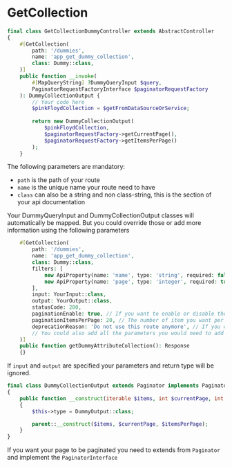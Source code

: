 # GetCollection

```php
final class GetCollectionDummyController extends AbstractController
{
    #[GetCollection(
        path: '/dummies',
        name: 'app_get_dummy_collection',
        class: Dummy::class,
    )]
    public function __invoke(
        #[MapQueryString] ?DummyQueryInput $query,
        PaginatorRequestFactoryInterface $paginatorRequestFactory
    ): DummyCollectionOutput {
        // Your code here
        $pinkFloydCollection = $getFromDataSourceOrService;
        
        return new DummyCollectionOutput(
            $pinkFloydCollection,
            $paginatorRequestFactory->getCurrentPage(),
            $paginatorRequestFactory->getItemsPerPage()
        );
    }
```
The following parameters are mandatory:

- `path` is the path of your route
- `name` is the unique name your route need to have
- `class` can also be a string and non class-string, this is the section of your api documentation

Your DummyQueryInput and DummyCollectionOutput classes will automatically be mapped.
But you could override those or add more information using the following parameters

```php
    #[GetCollection(
        path: '/dummies',
        name: 'app_get_dummy_collection',
        class: Dummy::class,
        filters: [
            new ApiProperty(name: 'name', type: 'string', required: false, description: 'The name of the champion'),
            new ApiProperty(name: 'page', type: 'integer', required: true, description: 'The page my mate'),
        ],
        input: YourInput::class,
        output: YourOutput::class,
        statusCode: 200,
        paginationEnable: true, // If you want to enable or disable the pagination
        paginationItemsPerPage: 20, // The number of item you want per pages
        deprecationReason: 'Do not use this route anymore', // If you want to deprecate this route
        // You could also add all the parameters you would need to add from a normal #[Route] attribute
    )]
    public function getDummyAttributeCollection(): Response
    {}
```

If `input` and `output` are specified your parameters and return type will be ignored.

```php
final class DummyCollectionOutput extends Paginator implements PaginatorInterface
{
    public function __construct(iterable $items, int $currentPage, int $itemsPerPage)
    {
        $this->type = DummyOutput::class;

        parent::__construct($items, $currentPage, $itemsPerPage);
    }
}
```

If you want your page to be paginated you need to extends from `Paginator` and implement the `PaginatorInterface` 

